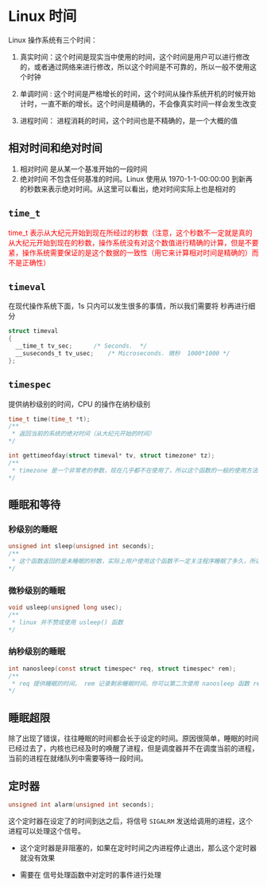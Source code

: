 # Linux 时间

Linux 操作系统有三个时间：

1. 真实时间：这个时间是现实当中使用的时间，这个时间是用户可以进行修改的，或者通过网络来进行修改，所以这个时间是不可靠的，所以一般不使用这个时钟

2. 单调时间 : 这个时间是严格增长的时间，这个时间从操作系统开机的时候开始计时，一直不断的增长。这个时间是精确的，不会像真实时间一样会发生改变

3. 进程时间： 进程消耗的时间，这个时间也是不精确的，是一个大概的值


## 相对时间和绝对时间

1. 相对时间 是从某一个基准开始的一段时间
2. 绝对时间 不包含任何基准的时间。Linux 使用从 1970-1-1-00:00:00 到新再的秒数来表示绝对时间。从这里可以看出，绝对时间实际上也是相对的

## ```time_t``` 

<font color=red>time_t 表示从大纪元开始到现在所经过的秒数（注意，这个秒数不一定就是真的从大纪元开始到现在的秒数，操作系统没有对这个数值进行精确的计算，但是不要紧，操作系统需要保证的是这个数据的一致性（用它来计算相对时间是精确的）而不是正确性）</font>

## ```timeval``` 

在现代操作系统下面，1s 只内可以发生很多的事情，所以我们需要将 秒再进行细分

```c
struct timeval
{
  __time_t tv_sec;		/* Seconds.  */
  __suseconds_t tv_usec;	/* Microseconds. 微秒  1000*1000 */
};
```

## ```timespec```

提供纳秒级别的时间，CPU 的操作在纳秒级别

```c
time_t time(time_t *t);
/**
 * 返回当前的系统的绝对时间（从大纪元开始的时间）
*/
```

```c
int gettimeofday(struct timeval* tv, struct timezone* tz);
/**
 * timezone 是一个非常老的参数，现在几乎都不在使用了，所以这个函数的一般的使用方法都是传递第一个参数，忽略第二个参数
*/
```

## 睡眠和等待

### 秒级别的睡眠

```c
unsigned int sleep(unsigned int seconds);
/**
 * 这个函数返回的是未睡眠的秒数，实际上用户使用这个函数不一定关注程序睡眠了多久，所以往往不检查返回值的大小
*/
```

### 微秒级别的睡眠

```c
void usleep(unsigned long usec);
/**
 * linux 并不赞成使用 usleep() 函数
*/
```

### 纳秒级别的睡眠

```c
int nanosleep(const struct timespec* req, struct timespec* rem);
/**
 * req 提供睡眠的时间， rem 记录剩余睡眠时间。你可以第二次使用 nanosleep 函数 rem 传递给 req
*/
```

## 睡眠超限

除了出现了错误，往往睡眠的时间都会长于设定的时间。原因很简单，睡眠的时间已经过去了，内核也已经及时的唤醒了进程，但是调度器并不在调度当前的进程，当前的进程在就绪队列中需要等待一段时间。

## 定时器

```c
unsigned int alarm(unsigned int seconds);
```

这个定时器在设定了的时间到达之后，将信号 ```SIGALRM``` 发送给调用的进程，这个进程可以处理这个信号。

* 这个定时器是非阻塞的，如果在定时时间之内进程停止退出，那么这个定时器就没有效果

* 需要在 信号处理函数中对定时的事件进行处理

